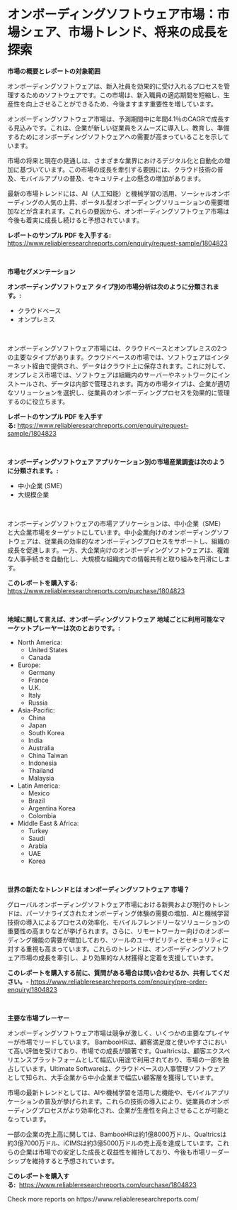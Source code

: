 <p><h1>オンボーディングソフトウェア市場：市場シェア、市場トレンド、将来の成長を探索</h1></p><p><strong>市場の概要とレポートの対象範囲</strong></p>
<p><p>オンボーディングソフトウェアは、新入社員を効果的に受け入れるプロセスを管理するためのソフトウェアです。この市場は、新入職員の適応期間を短縮し、生産性を向上させることができるため、今後ますます重要性を増しています。</p><p>オンボーディングソフトウェア市場は、予測期間中に年間4.1％のCAGRで成長する見込みです。これは、企業が新しい従業員をスムーズに導入し、教育し、準備するためにオンボーディングソフトウェアへの需要が高まっていることを示しています。</p><p>市場の将来と現在の見通しは、さまざまな業界におけるデジタル化と自動化の増加に基づいています。この市場の成長を牽引する要因には、クラウド技術の普及、モバイルアプリの普及、セキュリティ上の懸念の増加があります。</p><p>最新の市場トレンドには、AI（人工知能）と機械学習の活用、ソーシャルオンボーディングの人気の上昇、ポータル型オンボーディングソリューションの需要増加などが含まれます。これらの要因から、オンボーディングソフトウェア市場は今後も着実に成長し続けると予想されています。</p></p>
<p><strong>レポートのサンプル PDF を入手する:</strong> <a href="https://www.reliableresearchreports.com/enquiry/request-sample/1804823">https://www.reliableresearchreports.com/enquiry/request-sample/1804823</a></p>
<p>&nbsp;</p>
<p><strong>市場セグメンテーション</strong></p>
<p><strong>オンボーディングソフトウェア タイプ別の市場分析は次のように分類されます。:</strong></p>
<p><ul><li>クラウドベース</li><li>オンプレミス</li></ul></p>
<p>&nbsp;</p>
<p><p>オンボーディングソフトウェア市場には、クラウドベースとオンプレミスの2つの主要なタイプがあります。クラウドベースの市場では、ソフトウェアはインターネット経由で提供され、データはクラウド上に保存されます。これに対して、オンプレミス市場では、ソフトウェアは組織内のサーバーやネットワークにインストールされ、データは内部で管理されます。両方の市場タイプは、企業が適切なソリューションを選択し、従業員のオンボーディングプロセスを効果的に管理するのに役立ちます。</p></p>
<p><strong>レポートのサンプル PDF を入手する:</strong>&nbsp;<a href="https://www.reliableresearchreports.com/enquiry/request-sample/1804823">https://www.reliableresearchreports.com/enquiry/request-sample/1804823</a></p>
<p>&nbsp;</p>
<p><strong> オンボーディングソフトウェア アプリケーション別の市場産業調査は次のように分類されます。:</strong></p>
<p><ul><li>中小企業 (SME)</li><li>大規模企業</li></ul></p>
<p>&nbsp;</p>
<p><p>オンボーディングソフトウェアの市場アプリケーションは、中小企業（SME）と大企業市場をターゲットにしています。中小企業向けのオンボーディングソフトウェアは、従業員の効率的なオンボーディングプロセスをサポートし、組織の成長を促進します。一方、大企業向けのオンボーディングソフトウェアは、複雑な人事手続きを自動化し、大規模な組織内での情報共有と取り組みを円滑にします。</p></p>
<p><strong>このレポートを購入する:</strong>&nbsp; <a href="https://www.reliableresearchreports.com/purchase/1804823">https://www.reliableresearchreports.com/purchase/1804823</a></p>
<p>&nbsp;</p>
<p><strong>地域に関して言えば、オンボーディングソフトウェア 地域ごとに利用可能なマーケットプレーヤーは次のとおりです。:</strong></p>
<p><ul>
    <li>
        North America:
        <ul>
            <li>United States</li>
            <li>Canada</li>
        </ul>
    </li>
    <li>
        Europe:
        <ul>
            <li>Germany</li>
            <li>France</li>
            <li>U.K.</li>
            <li>Italy</li>
            <li>Russia</li>
        </ul>
    </li>
    <li>
        Asia-Pacific:
        <ul>
            <li>China</li>
            <li>Japan</li>
            <li>South Korea</li>
            <li>India</li>
            <li>Australia</li>
            <li>China Taiwan</li>
            <li>Indonesia</li>
            <li>Thailand</li>
            <li>Malaysia</li>
        </ul>
    </li>
    <li>
        Latin America:
        <ul>
            <li>Mexico</li>
            <li>Brazil</li>
            <li>Argentina Korea</li>
            <li>Colombia</li>
        </ul>
    </li>
    <li>
        Middle East & Africa:
        <ul>
            <li>Turkey</li>
            <li>Saudi</li>
            <li>Arabia</li>
            <li>UAE</li>
            <li>Korea</li>
        </ul>
    </li>
    </ul></p>
<p>&nbsp;</p>
<p><strong>世界の新たなトレンドとは オンボーディングソフトウェア 市場？</strong></p>
<p><p>グローバルオンボーディングソフトウェア市場における新興および現行のトレンドは、パーソナライズされたオンボーディング体験の需要の増加、AIと機械学習技術の導入によるプロセスの効率化、モバイルフレンドリーなソリューションの重要性の高まりなどが挙げられます。さらに、リモートワーカー向けのオンボーディング機能の需要が増加しており、ツールのユーザビリティとセキュリティに対する重視も高まっています。これらのトレンドは、オンボーディングソフトウェア市場の成長を牽引し、より効果的な人材獲得と定着を支援しています。</p></p>
<p><strong>このレポートを購入する前に、質問がある場合は問い合わせるか、共有してください。</strong>- <a href="https://www.reliableresearchreports.com/enquiry/pre-order-enquiry/1804823">https://www.reliableresearchreports.com/enquiry/pre-order-enquiry/1804823</a></p>
<p>&nbsp;</p>
<p><strong>主要な市場プレーヤー</strong></p>
<p><p>オンボーディングソフトウェア市場は競争が激しく、いくつかの主要なプレイヤーが市場でリードしています。 BambooHRは、顧客満足度と使いやすさにおいて高い評価を受けており、市場での成長が顕著です。Qualtricsは、顧客エクスペリエンスプラットフォームとして幅広い用途で利用されており、市場の一部を独占しています。Ultimate Softwareは、クラウドベースの人事管理ソフトウェアとして知られ、大手企業から中小企業まで幅広い顧客層を獲得しています。</p><p>市場の最新トレンドとしては、AIや機械学習を活用した機能や、モバイルアプリケーションの普及が挙げられます。これらの技術の導入により、従業員のオンボーディングプロセスがより効率化され、企業が生産性を向上させることが可能となっています。</p><p>一部の企業の売上高に関しては、BambooHRは約1億8000万ドル、Qualtricsは約3億7000万ドル、iCIMSは約3億5000万ドルの売上高を達成しています。これらの企業は市場での安定した成長と収益性を維持しており、今後も市場リーダーシップを維持すると予想されています。</p></p>
<p><strong>このレポートを購入する:</strong>&nbsp;&nbsp;<a href="https://www.reliableresearchreports.com/purchase/1804823">https://www.reliableresearchreports.com/purchase/1804823</a></p>
<p>Check more reports on https://www.reliableresearchreports.com/</p>